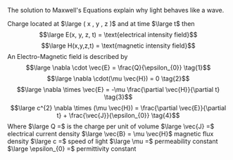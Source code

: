 The solution to Maxwell's Equations explain why light behaves like a wave.

Charge located at $\large ( x , y , z )$ and at time $\large t$ then
$$\large E(x, y, z, t) = \text{electrical intensity field}$$
$$\large H(x,y,z,t) = \text{magnetic intensity field}$$
An Electro-Magnetic field is described by
$$\large \nabla \cdot \vec{E} = \frac{Q}{\epsilon_{0}} \tag{1}$$
$$\large \nabla \cdot(\mu \vec{H}) = 0 \tag{2}$$
$$\large  \nabla \times \vec{E} = -\mu \frac{\partial \vec{H}}{\partial t} \tag{3}$$
$$\large c^{2}  \nabla \times (\mu \vec{H}) = \frac{\partial \vec{E}}{\partial t} + \frac{\vec{J}}{\epsilon_{0}} \tag{4}$$
Where
$\large Q =$ is the charge per unit of volume
$\large \vec{J} =$ electrical current density
$\large \vec{B} = \mu \vec{H}$ magnetic flux density
$\large c =$ speed of light
$\large  \mu =$ permeability constant
$\large \epsilon_{0} =$ permittivity constant
